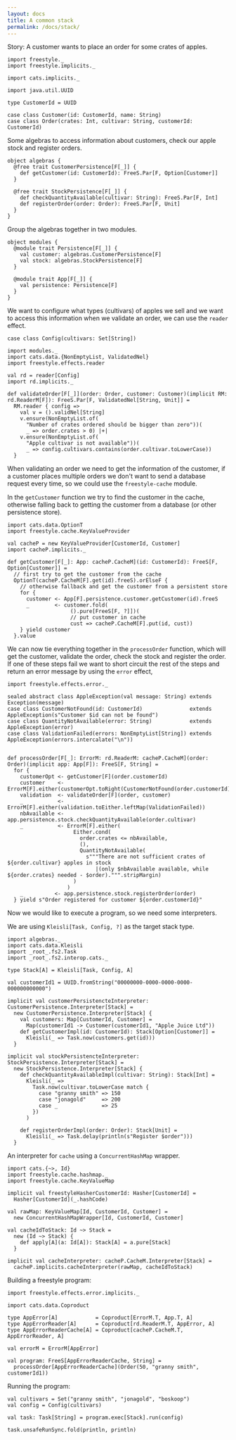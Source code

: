 ```yaml
---
layout: docs
title: A common stack
permalink: /docs/stack/
---
```


Story: A customer wants to place an order for some crates of apples.


```tut:book
import freestyle._
import freestyle.implicits._

import cats.implicits._

import java.util.UUID

type CustomerId = UUID

case class Customer(id: CustomerId, name: String)
case class Order(crates: Int, cultivar: String, customerId: CustomerId)
```


Some algebras to access information about customers, check our apple stock and register orders.

```tut:book
object algebras {
  @free trait CustomerPersistence[F[_]] {
    def getCustomer(id: CustomerId): FreeS.Par[F, Option[Customer]]
  }

  @free trait StockPersistence[F[_]] {
    def checkQuantityAvailable(cultivar: String): FreeS.Par[F, Int]
    def registerOrder(order: Order): FreeS.Par[F, Unit]
  } 
}
```

Group the algebras together in two modules.

```tut:book
object modules {
  @module trait Persistence[F[_]] {
    val customer: algebras.CustomerPersistence[F]
    val stock: algebras.StockPersistence[F]
  }

  @module trait App[F[_]] {
    val persistence: Persistence[F]
  }
}
```

We want to configure what types (cultivars) of apples we sell and we want to access this information when we validate an order, we can use the `reader` effect.

```tut:book
case class Config(cultivars: Set[String])

import modules._
import cats.data.{NonEmptyList, ValidatedNel}
import freestyle.effects.reader

val rd = reader[Config]
import rd.implicits._

def validateOrder[F[_]](order: Order, customer: Customer)(implicit RM: rd.ReaderM[F]): FreeS.Par[F, ValidatedNel[String, Unit]] =
  RM.reader { config =>
    val v = ().validNel[String]
    v.ensure(NonEmptyList.of(
      "Number of crates ordered should be bigger than zero"))(
      _ => order.crates > 0) |+|
    v.ensure(NonEmptyList.of(
      "Apple cultivar is not available"))(
      _ => config.cultivars.contains(order.cultivar.toLowerCase))
  }
```


When validating an order we need to get the information of the customer, if a customer places multiple orders we don't want to send a database request every time, so we could use the `freestyle-cache` module.

In the `getCustomer` function we try to find the customer in the cache, otherwise falling back to getting the customer from a database (or other persistence store).

```tut:book
import cats.data.OptionT
import freestyle.cache.KeyValueProvider

val cacheP = new KeyValueProvider[CustomerId, Customer]
import cacheP.implicits._

def getCustomer[F[_]: App: cacheP.CacheM](id: CustomerId): FreeS[F, Option[Customer]] =
  // first try to get the customer from the cache
  OptionT(cacheP.CacheM[F].get(id).freeS).orElseF {
    // otherwise fallback and get the customer from a persistent store
    for {
      customer <- App[F].persistence.customer.getCustomer(id).freeS
      _        <- customer.fold(
                    ().pure[FreeS[F, ?]])(
                    // put customer in cache
                    cust => cacheP.CacheM[F].put(id, cust))
    } yield customer
  }.value
```


We can now tie everything together in the `processOrder` function, which will get the customer, validate the order, check the stock and register the order. If one of these steps fail we want to short circuit the rest of the steps and return an error message by using the `error` effect,

```tut:book
import freestyle.effects.error._

sealed abstract class AppleException(val message: String) extends Exception(message)
case class CustomerNotFound(id: CustomerId)               extends AppleException(s"Customer $id can not be found")
case class QuantityNotAvailable(error: String)            extends AppleException(error)
case class ValidationFailed(errors: NonEmptyList[String]) extends AppleException(errors.intercalate("\n"))


def processOrder[F[_]: ErrorM: rd.ReaderM: cacheP.CacheM](order: Order)(implicit app: App[F]): FreeS[F, String] =
  for {
    customerOpt <- getCustomer[F](order.customerId)
    customer    <- ErrorM[F].either(customerOpt.toRight(CustomerNotFound(order.customerId)))
    validation  <- validateOrder[F](order, customer)
    _           <- ErrorM[F].either(validation.toEither.leftMap(ValidationFailed))
    nbAvailable <- app.persistence.stock.checkQuantityAvailable(order.cultivar)
    _           <- ErrorM[F].either(
                     Either.cond(
                       order.crates <= nbAvailable,
                       (),
                       QuantityNotAvailable(
                         s"""There are not sufficient crates of ${order.cultivar} apples in stock
                            |(only $nbAvailable available, while ${order.crates} needed - $order).""".stripMargin)
                     )
                   )
    _          <- app.persistence.stock.registerOrder(order)
  } yield s"Order registered for customer ${order.customerId}"
```

Now we would like to execute a program, so we need some interpreters.

We are using `Kleisli[Task, Config, ?]` as the target stack type.


```tut:book
import algebras._
import cats.data.Kleisli
import _root_.fs2.Task
import _root_.fs2.interop.cats._

type Stack[A] = Kleisli[Task, Config, A]

val customerId1 = UUID.fromString("00000000-0000-0000-0000-000000000000")

implicit val customerPersistencteInterpreter: CustomerPersistence.Interpreter[Stack] = 
  new CustomerPersistence.Interpreter[Stack] {
    val customers: Map[CustomerId, Customer] =      
      Map(customerId1 -> Customer(customerId1, "Apple Juice Ltd"))
    def getCustomerImpl(id: CustomerId): Stack[Option[Customer]] =
      Kleisli(_ => Task.now(customers.get(id)))
  }

implicit val stockPersistencteInterpreter: StockPersistence.Interpreter[Stack] = 
  new StockPersistence.Interpreter[Stack] {
    def checkQuantityAvailableImpl(cultivar: String): Stack[Int] =
      Kleisli(_ => 
        Task.now(cultivar.toLowerCase match {
          case "granny smith" => 150
          case "jonagold"     => 200
          case _              => 25
        })
      )

    def registerOrderImpl(order: Order): Stack[Unit] =
      Kleisli(_ => Task.delay(println(s"Register $order")))
  }
```

An interpreter for `cache` using a `ConcurrentHashMap` wrapper.

```tut:book
import cats.{~>, Id}
import freestyle.cache.hashmap._
import freestyle.cache.KeyValueMap

implicit val freestyleHasherCustomerId: Hasher[CustomerId] = 
  Hasher[CustomerId](_.hashCode)

val rawMap: KeyValueMap[Id, CustomerId, Customer] =
  new ConcurrentHashMapWrapper[Id, CustomerId, Customer]

val cacheIdToStack: Id ~> Stack =
  new (Id ~> Stack) {
    def apply[A](a: Id[A]): Stack[A] = a.pure[Stack]
  }

implicit val cacheInterpreter: cacheP.CacheM.Interpreter[Stack] =
  cacheP.implicits.cacheInterpreter(rawMap, cacheIdToStack)
```


Building a freestyle program:

```tut:book
import freestyle.effects.error.implicits._

import cats.data.Coproduct

type AppError[A]            = Coproduct[ErrorM.T, App.T, A]
type AppErrorReader[A]      = Coproduct[rd.ReaderM.T, AppError, A]
type AppErrorReaderCache[A] = Coproduct[cacheP.CacheM.T, AppErrorReader, A]

val errorM = ErrorM[AppError]

val program: FreeS[AppErrorReaderCache, String] =
  processOrder[AppErrorReaderCache](Order(50, "granny smith", customerId1))
```

Running the program:

```tut:book
val cultivars = Set("granny smith", "jonagold", "boskoop")
val config = Config(cultivars)

val task: Task[String] = program.exec[Stack].run(config)

task.unsafeRunSync.fold(println, println)
```


